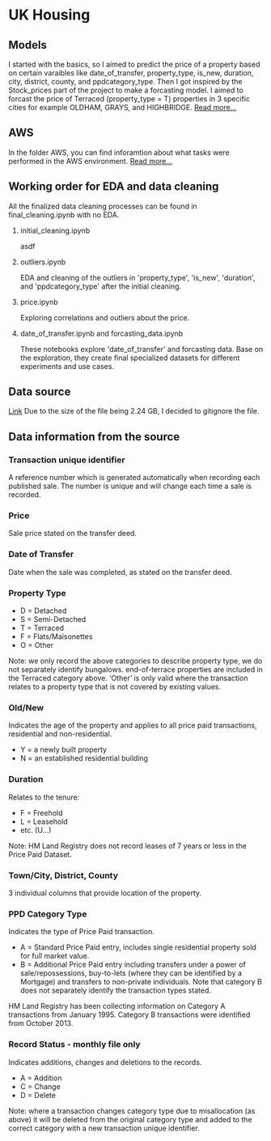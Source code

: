 # UK Housing

## Models
I started with the basics, so I aimed to predict the price of a property based on certain varaibles like date_of_transfer, property_type, is_new, duration, city, district, county, and ppdcategory_type. Then I got inspired by the Stock_prices part of the project to make a forcasting model. I aimed to forcast the price of Terraced (property_type = T) properties in 3 specific cities for example OLDHAM, GRAYS, and HIGHBRIDGE. [Read more...](models/README.md)

## AWS
In the folder AWS, you can find inforamtion about what tasks were performed in the AWS environment. [Read more...](aws/README.md)

## Working order for EDA and data cleaning
All the finalized data cleaning processes can be found in final_cleaning.ipynb with no EDA.

1) initial_cleaning.ipynb

    asdf

2) outliers.ipynb

    EDA and cleaning of the outliers in 'property_type', 'is_new', 'duration', and 'ppdcategory_type' after the initial cleaning.

3) price.ipynb

    Exploring correlations and outliers about the price.

4) date_of_transfer.ipynb and forcasting_data.ipynb

    These notebooks explore 'date_of_transfer' and forcasting data. Base on the exploration, they create final specialized datasets for different experiments and use cases.

## Data source
[Link](https://www.kaggle.com/datasets/hm-land-registry/uk-housing-prices-paid/data)
Due to the size of the file being 2.24 GB, I decided to gitignore the file.

## Data information from the source

### Transaction unique identifier
A reference number which is generated automatically when recording each published sale. The number is unique and will change each time a sale is recorded.

### Price
Sale price stated on the transfer deed.

### Date of Transfer
Date when the sale was completed, as stated on the transfer deed.

### Property Type
- D = Detached
- S = Semi-Detached
- T = Terraced
- F = Flats/Maisonettes
- O = Other

Note:
we only record the above categories to describe property type, we do not separately identify bungalows.
end-of-terrace properties are included in the Terraced category above.
‘Other’ is only valid where the transaction relates to a property type that is not covered by existing values.

### Old/New
Indicates the age of the property and applies to all price paid transactions, residential and non-residential.
- Y = a newly built property
- N = an established residential building

### Duration
Relates to the tenure:
- F = Freehold
- L = Leasehold
- etc. (U...)

Note:
HM Land Registry does not record leases of 7 years or less in the Price Paid Dataset.

### Town/City, District, County
3 individual columns that provide location of the property.

### PPD Category Type
Indicates the type of Price Paid transaction.
- A = Standard Price Paid entry, includes single residential property sold for full market value.
- B = Additional Price Paid entry including transfers under a power of sale/repossessions, buy-to-lets (where they can be identified by a Mortgage) and transfers to non-private individuals. Note that category B does not separately identify the transaction types stated.

HM Land Registry has been collecting information on Category A transactions from January 1995. Category B transactions were identified from October 2013.

### Record Status - monthly file only
Indicates additions, changes and deletions to the records.
- A = Addition
- C = Change
- D = Delete

Note:
where a transaction changes category type due to misallocation (as above) it will be deleted from the original category type and added to the correct category with a new transaction unique identifier.
